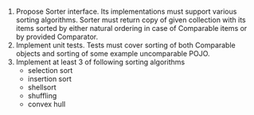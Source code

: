 1. Propose Sorter interface. Its implementations must support various sorting algorithms. Sorter must return copy of given collection with its items sorted by either natural ordering in case of Comparable items or by provided Comparator.
2. Implement unit tests. Tests must cover sorting of both Comparable objects and sorting of some example uncomparable POJO.
3. Implement at least 3 of following sorting algorithms
     - selection sort
     - insertion sort
     - shellsort
     - shuffling
     - convex hull